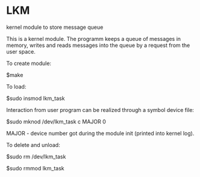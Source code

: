 # LKM
kernel module to store message queue


This is a kernel module. The programm keeps a queue of messages in memory, writes and reads messages into the queue by a request from the user space.


To create module:

$make


To load:

$sudo insmod lkm_task

Interaction from user program can be realized through a symbol device file:

$sudo mknod /dev/lkm_task c MAJOR 0

MAJOR - device number got during the module init (printed into kernel log).


To delete and unload:

$sudo rm /dev/lkm_task

$sudo rmmod lkm_task
